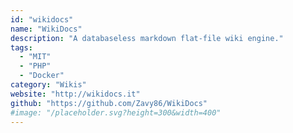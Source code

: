 ```yaml
---
id: "wikidocs"
name: "WikiDocs"
description: "A databaseless markdown flat-file wiki engine."
tags:
  - "MIT"
  - "PHP"
  - "Docker"
category: "Wikis"
website: "http://wikidocs.it"
github: "https://github.com/Zavy86/WikiDocs"
#image: "/placeholder.svg?height=300&width=400"
---
```


